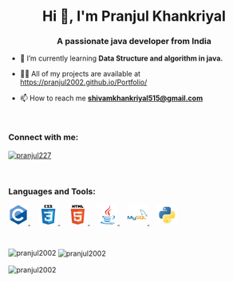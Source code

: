 <h1 align="center">Hi 👋, I'm Pranjul Khankriyal</h1>
<h3 align="center">A passionate java developer from India</h3>

- 🌱 I’m currently learning **Data Structure and algorithm in java.**

- 👨‍💻 All of my projects are available at https://pranjul2002.github.io/Portfolio/


- 📫 How to reach me **shivamkhankriyal515@gmail.com**
<br>
<h3 align="left">Connect with me:</h3>
<p align="left">
<a href="https://twitter.com/pranjul227" target="blank"><img align="center" src="https://raw.githubusercontent.com/rahuldkjain/github-profile-readme-generator/master/src/images/icons/Social/twitter.svg" alt="pranjul227" height="30" width="40" /></a>
</p>
<br>
<h3 align="left">Languages and Tools:</h3>
<p align="left"> <a href="https://www.cprogramming.com/" target="_blank" rel="noreferrer"> <img src="https://raw.githubusercontent.com/devicons/devicon/master/icons/c/c-original.svg" alt="c" width="40" height="40"/> </a> &nbsp&nbsp&nbsp <a href="https://www.w3schools.com/css/" target="_blank" rel="noreferrer"> <img src="https://raw.githubusercontent.com/devicons/devicon/master/icons/css3/css3-original-wordmark.svg" alt="css3" width="40" height="40"/> </a> &nbsp&nbsp&nbsp <a href="https://www.w3.org/html/" target="_blank" rel="noreferrer"> <img src="https://raw.githubusercontent.com/devicons/devicon/master/icons/html5/html5-original-wordmark.svg" alt="html5" width="40" height="40"/> </a> &nbsp&nbsp&nbsp <a href="https://www.java.com" target="_blank" rel="noreferrer"> <img src="https://raw.githubusercontent.com/devicons/devicon/master/icons/java/java-original.svg" alt="java" width="40" height="40"/> </a> &nbsp&nbsp&nbsp <a href="https://www.mysql.com/" target="_blank" rel="noreferrer"> <img src="https://raw.githubusercontent.com/devicons/devicon/master/icons/mysql/mysql-original-wordmark.svg" alt="mysql" width="40" height="40"/> </a> &nbsp&nbsp&nbsp <a href="https://www.python.org" target="_blank" rel="noreferrer"> <img src="https://raw.githubusercontent.com/devicons/devicon/master/icons/python/python-original.svg" alt="python" width="40" height="40"/> </a> </p>

<br>

<p><img align="left" src="https://github-readme-stats.vercel.app/api/top-langs?username=pranjul2002&show_icons=true&locale=en&layout=compact" alt="pranjul2002" /></p>

<p>&nbsp;<img align="center" src="https://github-readme-stats.vercel.app/api?username=pranjul2002&show_icons=true&locale=en" alt="pranjul2002" /></p>

<p><img align="center" src="https://github-readme-streak-stats.herokuapp.com/?user=pranjul2002&" alt="pranjul2002" /></p>

